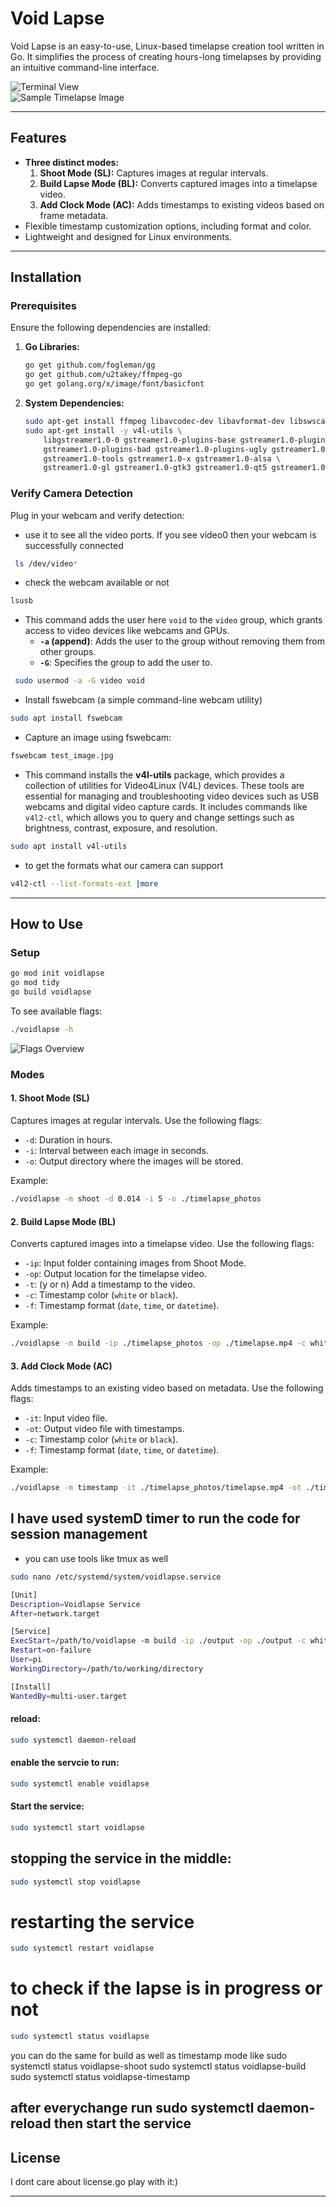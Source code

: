 # Void Lapse  
Void Lapse is an easy-to-use, Linux-based timelapse creation tool written in Go. It simplifies the process of creating hours-long timelapses by providing an intuitive command-line interface.

![Terminal View](/img/1.png)  
![Sample Timelapse Image](/img/2.jpg)

---

## Features  
- **Three distinct modes:**
  1. **Shoot Mode (SL):** Captures images at regular intervals.
  2. **Build Lapse Mode (BL):** Converts captured images into a timelapse video.
  3. **Add Clock Mode (AC):** Adds timestamps to existing videos based on frame metadata.  
- Flexible timestamp customization options, including format and color.  
- Lightweight and designed for Linux environments.

---

## Installation  

### Prerequisites  
Ensure the following dependencies are installed:  

1. **Go Libraries:**  
   ```bash
   go get github.com/fogleman/gg
   go get github.com/u2takey/ffmpeg-go
   go get golang.org/x/image/font/basicfont
   ```
2. **System Dependencies:**  
   ```bash
   sudo apt-get install ffmpeg libavcodec-dev libavformat-dev libswscale-dev libv4l-dev
   sudo apt-get install -y v4l-utils \
       libgstreamer1.0-0 gstreamer1.0-plugins-base gstreamer1.0-plugins-good \
       gstreamer1.0-plugins-bad gstreamer1.0-plugins-ugly gstreamer1.0-libav \
       gstreamer1.0-tools gstreamer1.0-x gstreamer1.0-alsa \
       gstreamer1.0-gl gstreamer1.0-gtk3 gstreamer1.0-qt5 gstreamer1.0-pulseaudio
   ```

### Verify Camera Detection  
Plug in your webcam and verify detection:  

-  use it to see all the video ports. If you see video0 then your webcam is successfully connected
 ```bash
  ls /dev/video* 
 ``` 
 - check the webcam available or not 
 ```bash 
 lsusb
 ```
- This command adds the user here `void` to the `video` group, which grants access to video devices like webcams and GPUs.
  - **`-a` (append)**: Adds the user to the group without removing them from other groups.
  - **`-G`**: Specifies the group to add the user to.
```bash
 sudo usermod -a -G video void

```

- Install fswebcam (a simple command-line webcam utility)
```bash
sudo apt install fswebcam
```
- Capture an image using fswebcam:
``` bash
fswebcam test_image.jpg
```
- This command installs the **v4l-utils** package, which provides a collection of utilities for Video4Linux (V4L) devices. These tools are essential for managing and troubleshooting video devices such as USB webcams and digital video capture cards. It includes commands like `v4l2-ctl`, which allows you to query and change settings such as brightness, contrast, exposure, and resolution.
``` bash
sudo apt install v4l-utils
```
- to get the formats what our camera can support 
``` bash
v4l2-ctl --list-formats-ext |more
```



---

## How to Use  

### Setup  
```bash
go mod init voidlapse
go mod tidy
go build voidlapse
```
To see available flags:
```bash
./voidlapse -h
```
![Flags Overview](./img/3.png)

### Modes  

#### 1. **Shoot Mode (SL)**  
Captures images at regular intervals. Use the following flags:  
- `-d`: Duration in hours.  
- `-i`: Interval between each image in seconds.  
- `-o`: Output directory where the images will be stored.  

Example:  
```bash
./voidlapse -m shoot -d 0.014 -i 5 -o ./timelapse_photos
```

#### 2. **Build Lapse Mode (BL)**  
Converts captured images into a timelapse video. Use the following flags:  
- `-ip`: Input folder containing images from Shoot Mode.  
- `-op`: Output location for the timelapse video.  
- `-t`: (y or n) Add a timestamp to the video.  
- `-c`: Timestamp color (`white` or `black`).  
- `-f`: Timestamp format (`date`, `time`, or `datetime`).  

Example:  
```bash
./voidlapse -m build -ip ./timelapse_photos -op ./timelapse.mp4 -c white -f date -t y
```

#### 3. **Add Clock Mode (AC)**  
Adds timestamps to an existing video based on metadata. Use the following flags:  
- `-it`: Input video file.  
- `-ot`: Output video file with timestamps.  
- `-c`: Timestamp color (`white` or `black`).  
- `-f`: Timestamp format (`date`, `time`, or `datetime`).  

Example:  
```bash
./voidlapse -m timestamp -it ./timelapse_photos/timelapse.mp4 -ot ./timelapse_photos/ts_timelapse.mp4 -c white -f date
```

## I have used systemD timer to run the code for session management
- you can use tools like tmux as well
```bash
sudo nano /etc/systemd/system/voidlapse.service
```

```bash
[Unit]
Description=Voidlapse Service
After=network.target

[Service]
ExecStart=/path/to/voidlapse -m build -ip ./output -op ./output -c white -f datetime -t y
Restart=on-failure
User=pi
WorkingDirectory=/path/to/working/directory

[Install]
WantedBy=multi-user.target

```
#### reload:
```bash
sudo systemctl daemon-reload

```
#### enable the servcie to run:
```bash
sudo systemctl enable voidlapse
```
#### Start the service:
```bash
sudo systemctl start voidlapse

```
## stopping the service in the middle:
```bash
sudo systemctl stop voidlapse
```

# restarting the service
```bash
sudo systemctl restart voidlapse

```
# to check if the lapse is in progress or not
```bash
sudo systemctl status voidlapse
```
you can do the same for build as well as timestamp mode like
sudo systemctl status voidlapse-shoot
sudo systemctl status voidlapse-build
sudo systemctl status voidlapse-timestamp

after everychange run 
sudo systemctl daemon-reload
then start the service
---

## License  
I dont care about license.go play with it:)

---
